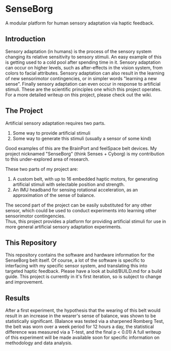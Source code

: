 # SenseBorg
A modular platform for human sensory adaptation via haptic feedback.  

## Introduction
Sensory adaptation (in humans) is the process of the sensory system changing its relative sensitivity to sensory stimuli. An easy example of this is getting used to a cold pool after spending time in it. Sensory adaptation can occur on higher levels, such as after-effects in the vision system, from colors to facial attributes. Sensory adaptation can also result in the learning of new sensorimotor contingencies, or in simpler words "learning a new sense". Finally sensory adaptation can even occur in response to artificial stimuli. These are the scientific principles one which this project operates. For a more detailed writeup on this project, please check out the wiki.  


## The Project
Artificial sensory adaptation requires two parts.  
1. Some way to provide artificial stimuli  
2. Some way to generate this stimuli (usually a sensor of some kind)  

Good examples of this are the BrainPort and feelSpace belt devices. My project nicknamed "SenseBorg" (think Senses + Cyborg) is my contribution to this under-explored area of research.  

These two parts of my project are:
1. A custom belt, with up to 16 embedded haptic motors, for generating artificial stimuli with selectable position and strength.  
2. An IMU headband for sensing rotational acceleration, as an approximation of the sense of balance.  

The second part of the project can be easily substituted for any other sensor, which could be used to conduct experiments into learning other sensorimotor contingencies.  
Thus, this project provides a platform for providing artificial stimuli for use in more general artificial sensory adaptation experiments.


## This Repository
This repository contains the software and hardware information for the SenseBorg belt itself. Of course, a lot of the software is specific to interfacing with my specific sensor system, and translating this into targeted haptic feedback. Please have a look at build/BUILD.md for a build guide. This project is currently in it's first iteration, so is subject to change and improvement.


## Results
After a first experiment, the hypothesis that the wearing of this belt would result in an increase in the wearer's sense of balance, was shown to be statistically significant. (Balance was tested via a sharpened Romberg Test, the belt was worn over a week period for 12 hours a day, the statistical difference was measured via a T-test, and the final p < 0.01)
A full writeup of this experiment will be made available soon for specific information on methodology and data analysis.
